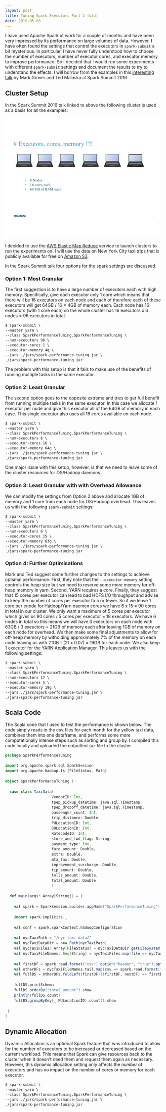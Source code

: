 ```yaml
---
layout: post
title: Tuning Spark Executors Part 2 (old)
date: 2019-05-08
---
```


I have used Apache Spark at work for a couple of months and have been very impressed by its performance on large volumes of data. However, I have often found the settings that control the executors in ``spark-submit`` a bit mysterious. In particular, I have never fully understood how to choose the number of executors, number of executor cores, and executor memory to improve performance. So I decided that I would run some experiments with different ``spark-submit`` settings and document the results to try to understand the effects. I will borrow from the examples in this [interesting talk](https://www.youtube.com/watch?v=vfiJQ7wg81Y) by Mark Grover and Ted Malaska at Spark Summit 2016.


Cluster Setup
---
In the Spark Summit 2016 talk linked to above the following cluster is used as a basis for all the examples:

![jpg](/static/spark-cluster-example.jpg)

I decided to use the [AWS Elastic Map Reduce](https://aws.amazon.com/emr/) service to launch clusters to run the experiments on. I will use the data on New York City taxi trips that is publicly available for free on [Amazon S3](https://registry.opendata.aws/nyc-tlc-trip-records-pds/).

In the Spark Summit talk four options for the spark settings are discussed.

### Option 1: Most Granular
The first suggestion is to have a large number of executors each with high memory. Specifically, give each executor only 1 core which means that there will be 16 executors on each node and each of therefore each of these executors will get 64GB / 16 = 4GB of memory each. Each node has 16 executors (with 1 core each) so the whole cluster has 16 executors x 6 nodes = 96 executors in total.

```terminal
$ spark-submit \
--master yarn \
--class SparkPerformanceTuning.SparkPerformanceTuning \
--num-executors 96 \
--executor-cores 1 \
--executor-memory 4g \
--jars ./jars/spark-performance-tuning.jar \
./jars/spark-performance-tuning.jar
```
The problem with this setup is that it fails to make use of the benefits of running multiple tasks in the same executor. 

### Option 2: Least Granular
The second option goes to the opposite extreme and tries to get full benefit from running multiple tasks in the same executor. In this case we allocate 1 executor per node and give this executor all of the 64GB of memory in each case. This single executor also uses all 16 cores available on each node. 

```terminal
$ spark-submit \
--master yarn \
--class SparkPerformanceTuning.SparkPerformanceTuning \
--num-executors 6 \
--executor-cores 16 \
--executor-memory 64g \
--jars ./jars/spark-performance-tuning.jar \
./jars/spark-performance-tuning.jar
```

One major issue with this setup, however, is that we need to leave some of the cluster resources for OS/Hadoop daemons.

### Option 3: Least Granular with with Overhead Allowance
We can modify the settings from Option 2 above and allocate 1GB of memory and 1 core from each node for OS/Hadoop overhead. This leaves us with the following ``spark-submit`` settings: 

```terminal
$ spark-submit \
--master yarn \
--class SparkPerformanceTuning.SparkPerformanceTuning \
--num-executors 6 \
--executor-cores 15 \
--executor-memory 63g \
--jars ./jars/spark-performance-tuning.jar \
./jars/spark-performance-tuning.jar
```

### Option 4: Further Optimisations
Mark and Ted suggest some further changes to the settings to achieve optsmal performance. First, they note that the ``--executor-memory`` setting controls the heap size but we need to reserve some more memory for off-heap memory in yarn. Second, YARN requires a core. Finally, they suggest that 15 cores per executor can lead to bad HDFS I/O throughput and advise to keep the number of cores per executor to 5 or fewer. So if we leave 1 core per enode for Hadoop/Yarn daemon cores we have 6 x 15 = 90 cores in total in our cluster. We only want a maximum of 5 cores per executor which gives us 90 cores / 5 cores per executor = 18 executors. We have 6 nodes in total so this means we will have 3 executors on each node with 63GB / 3 exeuctors = 21GB of memory each after leaving 1GB of memory on each node for overhead. We then make some final adjustments to allow for off-heap memory by witholding approximately 7% of the memory on each node leaving us with 21GB - (21 x 0.07) = 19GB for each node. We also keep 1 executor for the YARN Application Manager. This leaves us with the following settings:

```terminal
$ spark-submit \
--master yarn \
--class SparkPerformanceTuning.SparkPerformanceTuning \
--num-executors 17 \
--executor-cores 5 \
--executor-memory 19g \
--jars ./jars/spark-performance-tuning.jar \
./jars/spark-performance-tuning.jar
```

Scala Code
---
The Scala code that I used to test the performance is shown below. The code simply reads in the csv files for each month for the yellow taxi data, combines them into one dataframe, and performs some more computationally intense steps such as sorting and group by. I compiled this code locally and uploaded the outputted ``jar`` file to the cluster.

```scala
package SparkPerformanceTuning

import org.apache.spark.sql.SparkSession
import org.apache.hadoop.fs.{FileStatus, Path}

object SparkPerformanceTuning {

  case class TaxiData(
                     VendorID: Int,
                     tpep_pickup_datetime: java.sql.Timestamp,
                     tpep_dropoff_datetime: java.sql.Timestamp,
                     passenger_count: Int,
                     trip_distance: Double,
                     PULocationID: Int,
                     DOLocationID: Int,
                     RatecodeID: Int,
                     store_and_fwd_flag: String,
                     payment_type: Int,
                     fare_amount: Double,
                     extra: Double,
                     mta_tax: Double,
                     improvement_surcharge: Double,
                     tip_amount: Double,
                     tolls_amount: Double,
                     total_amount: Double
                     )

  def main(args: Array[String]) = {

    val spark = SparkSession.builder.appName("SparkPerformanceTuning").getOrCreate()

    import spark.implicits._

    val conf = spark.sparkContext.hadoopConfiguration

    val nycTaxiPath = "/nyc-taxi-data/"
    val nycTaxiDataDir = new Path(nycTaxiPath)
    val nycTaxiFiles: Array[FileStatus] = nycTaxiDataDir.getFileSystem(conf).listStatus(nycTaxiDataDir)
    val nycTaxiFileNames: Seq[String] = nycTaxiFiles.map(file => nycTaxiPath ++ "/" ++ file.getPath.getName)

    val firstDF = spark.read.format("csv").option("header", "true").option("inferSchema", "true").load(nycTaxiFileNames.head)
    val otherDFs = nycTaxiFileNames.tail.map(csv => spark.read.format("csv").option("header", "true").option("inferSchema", "true").load(csv))
    val fullDS = otherDFs.foldLeft(firstDF)((firstDF, nextDF) => firstDF.union(nextDF)).as[TaxiData]

    fullDS.printSchema
    fullDS.orderBy("total_amount").show
    println(fullDS.count)
    fullDS.groupByKey(_.PULocationID).count().show

 }
}
```

Dynamic Allocation
---
Dynamic Allocation is an optional Spark feature that was introduced to allow for the number of executors to be increased or decreased based on the current workload. This means that Spark can give resources back to the cluster when it doesn't need them and request them again as necessary. However, this dynamic allocation setting only affects the _number_ of executors and has no impact on the number of cores or memory for each executor.


```terminal
$ spark-submit \
--master yarn \
--class SparkPerformanceTuning.SparkPerformanceTuning \
--jars ./jars/spark-performance-tuning.jar \
./jars/spark-performance-tuning.jar
```
